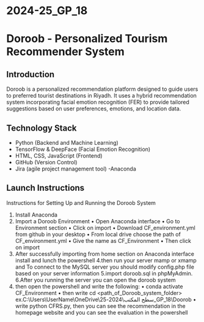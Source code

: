 # 2024-25_GP_18
# Doroob - Personalized Tourism Recommender System

## Introduction
Doroob is a personalized recommendation platform designed to guide users to preferred tourist destinations in Riyadh. 
It uses a hybrid recommendation system incorporating facial emotion recognition (FER) to provide tailored suggestions based on user preferences, emotions, and location data.

## Technology Stack
- Python (Backend and Machine Learning)
- TensorFlow & DeepFace (Facial Emotion Recognition)
- HTML, CSS, JavaScript (Frontend)
- GitHub (Version Control)
- Jira (agile project management tool)
-Anaconda
  
## Launch Instructions

Instructions for Setting Up and Running the Doroob System
1. Install Anaconda
2. Import a Doroob  Environment
•	Open Anaconda interface 
•	Go to Environment section
•	Click on import
•	Download CF_environment.yml from github in your desktop
•	From local drive choose the path of CF_environment.yml 
•	Give the name as CF_Environment 
•	Then click on import
3. After successfully importing from home section on Anaconda interface install and lunch the powershell
4.then run your server mamp or xmamp and To connect to the MySQL server you should modify config.php file based on your server information
5.import doroob.sql in phpMyAdmin.
6.After you running the server you can open the doroob system
7. then open the powershell and write the following:
•	conda activate CF_Environment 
•	then write cd <path_of_Doroob_system_folder> ex.C:\Users\UserName\OneDrive\سطح المكتب\2024-25_GP_18\Doorob
•	write python CFRS.py, then you can see the recommendation in the homepage website and you can see the evaluation in the powershell

